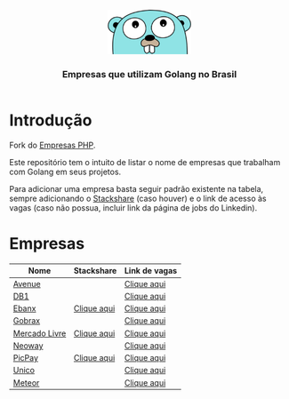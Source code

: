 <header>
    <p align="center">
        <img width="150" src="doc/images/gopher-face.png" alt="Gopher's face looking up" />
    </p>
    <h3 align="center">Empresas que utilizam Golang no Brasil</h3>
</header>

# Introdução

Fork do [Empresas PHP](https://github.com/DanielHe4rt/empresas-php).

Este repositório tem o intuito de listar o nome de empresas que trabalham com Golang em seus projetos. 

Para adicionar uma empresa basta seguir padrão existente na tabela, sempre adicionando o 
[Stackshare](https://stackshare.io) (caso houver) e o link de acesso às vagas (caso não possua, incluir link da página de jobs do Linkedin).


# Empresas

| Nome                                                                       | Stackshare                                                                   | Link de vagas                                                                           |
|----------------------------------------------------------------------------|------------------------------------------------------------------------------|-----------------------------------------------------------------------------------------|
| [Avenue](https://avenue.us)                                                |                                                                              | [Clique aqui](https://avenue.gupy.io)                                                   |
| [DB1](https://www.db1.com.br)                                              |                                                                              | [Clique aqui](https://jobs.kenoby.com/db1-global-software-vagas)                        |
| [Ebanx](https://www.ebanx.com/br)                                          | [Clique aqui](https://stackshare.io/ebanx/ebanx)                             | [Clique aqui](https://boards.greenhouse.io/ebanx)                                       |
| [Gobrax](https://gobrax.com.br)                                            |                                                                              | [Clique aqui](https://www.linkedin.com/company/gobrax/jobs)                             |
| [Mercado Livre](https://mercadolivre.com.br/)                              | [Clique aqui](https://stackshare.io/mercadolibre/mercadolibre )              | [Clique aqui](https://mercadolibre.eightfold.ai/careers)                                |
| [Neoway](https://mercadolivre.com.br/)                                     |                                                                              | [Clique aqui](https://timeneoway.gupy.io/)                                              |
| [PicPay](https://picpay.com)                                               | [Clique aqui](https://stackshare.io/picpay/picpay)                           | [Clique aqui](https://picpay.com/oportunidades-de-emprego-e-carreiras/central-de-vagas) |
| [Unico](https://unico.io)                                                  |                                                                              | [Clique aqui](https://jobs.lever.co/unico)                                              |
| [Meteor](https://meteor.com)                                               |                                                                              | [Clique aqui](https://lp.meteor.com/company/careers)                                    |     
